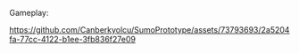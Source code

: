 Gameplay:


https://github.com/Canberkyolcu/SumoPrototype/assets/73793693/2a5204fa-77cc-4122-b1ee-3fb836f27e09

